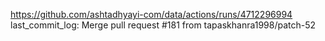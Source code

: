 https://github.com/ashtadhyayi-com/data/actions/runs/4712296994
last_commit_log: Merge pull request #181 from tapaskhanra1998/patch-52